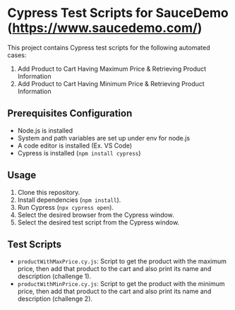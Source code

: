 # Cypress Test Scripts for SauceDemo (https://www.saucedemo.com/)

This project contains Cypress test scripts for the following automated cases:

1. Add Product to Cart Having Maximum Price & Retrieving Product Information
2. Add Product to Cart Having Minimum Price & Retrieving Product Information

## Prerequisites Configuration

- Node.js is installed
- System and path variables are set up under env for node.js
- A code editor is installed (Ex. VS Code)
- Cypress is installed (`npm install cypress`)

## Usage
1. Clone this repository.
2. Install dependencies (`npm install`).
3. Run Cypress (`npx cypress open`).
4. Select the desired browser from the Cypress window.
5. Select the desired test script from the Cypress window.


## Test Scripts
- `productWithMaxPrice.cy.js`: Script to get the product with the maximum price, then add that product to the cart and also print its name and description (challenge 1).
- `productWithMinPrice.cy.js`: Script to get the product with the minimum price, then add that product to the cart and also print its name and description (challenge 2).
